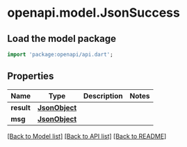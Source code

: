 # openapi.model.JsonSuccess

## Load the model package
```dart
import 'package:openapi/api.dart';
```

## Properties
Name | Type | Description | Notes
------------ | ------------- | ------------- | -------------
**result** | [**JsonObject**](.md) |  | 
**msg** | [**JsonObject**](.md) |  | 

[[Back to Model list]](../README.md#documentation-for-models) [[Back to API list]](../README.md#documentation-for-api-endpoints) [[Back to README]](../README.md)


